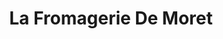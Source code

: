 ---
title: "La Fromagerie De Moret"
url: /moret-loing-et-orvanne/la-fromagerie-de-moret/
shop: fromage
---